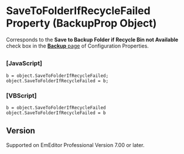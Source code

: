 # SaveToFolderIfRecycleFailed Property (BackupProp Object)

Corresponds to the **Save to Backup Folder if Recycle Bin not Available** check box in the
[**Backup** page](../../dlg/properties/backup/index) of Configuration Properties.

## 

### \[JavaScript\]

```
b = object.SaveToFolderIfRecycleFailed;
object.SaveToFolderIfRecycleFailed = b;
```

### \[VBScript\]

```
b = object.SaveToFolderIfRecycleFailed
object.SaveToFolderIfRecycleFailed = b
```

## Version

Supported on EmEditor Professional Version 7.00 or later.
